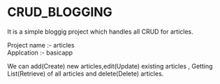 # CRUD_BLOGGING
It is a simple bloggig project which handles all CRUD for articles. 

Project name :- articles  
Applcation :- basicapp 

We can add(Create) new articles,edit(Update) existing articles , Getting List(Retrieve) of all articles and delete(Delete) articles.
